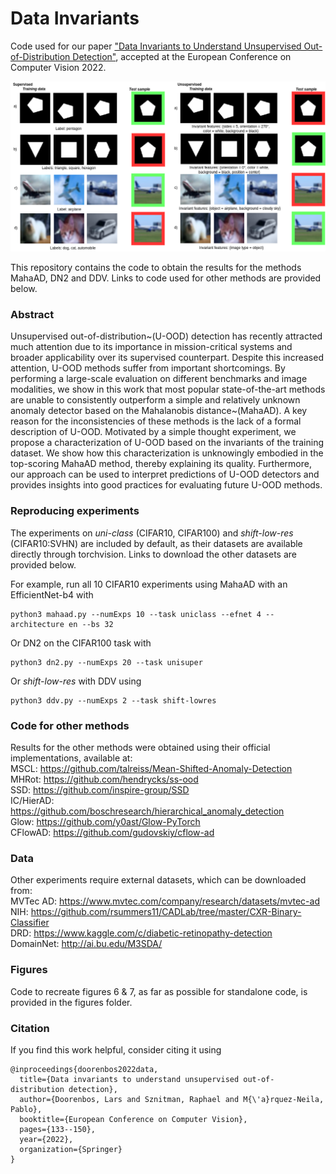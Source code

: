 # Data Invariants

Code used for our paper ["Data Invariants to Understand Unsupervised Out-of-Distribution Detection"](https://link.springer.com/chapter/10.1007/978-3-031-19821-2_8), accepted at the European Conference on Computer Vision 2022.

![The difference between supervised and unsupervised OOD](figures/ood.png "OOD")

This repository contains the code to obtain the results for the methods MahaAD, DN2 and DDV. Links to code used for other methods are provided below.

### Abstract

Unsupervised out-of-distribution~(U-OOD) detection has recently attracted much attention due to its importance in mission-critical systems and broader applicability over its supervised counterpart. 
Despite this increased attention, U-OOD methods suffer from important shortcomings.
By performing a large-scale evaluation on different benchmarks and image modalities, we show in this work that most popular state-of-the-art methods are unable to consistently outperform a simple and relatively unknown anomaly detector based on the Mahalanobis distance~(MahaAD). 
A key reason for the inconsistencies of these methods is the lack of a formal description of U-OOD.
Motivated by a simple thought experiment, we propose a characterization of U-OOD based on the invariants of the training dataset. 
We show how this characterization is unknowingly embodied in the top-scoring MahaAD method, thereby explaining its quality. Furthermore, our approach can be used to interpret predictions of U-OOD detectors and provides insights into good practices for evaluating future U-OOD methods.

### Reproducing experiments

The experiments on <em>uni-class</em> (CIFAR10, CIFAR100) and <em>shift-low-res</em> (CIFAR10:SVHN) are included by default, as their datasets are available directly through torchvision. Links to download the other datasets are provided below.

For example, run all 10 CIFAR10 experiments using MahaAD with an EfficientNet-b4 with
```
python3 mahaad.py --numExps 10 --task uniclass --efnet 4 --architecture en --bs 32
```
Or DN2 on the CIFAR100 task with
```
python3 dn2.py --numExps 20 --task unisuper
```
Or <em>shift-low-res</em> with DDV using
```
python3 ddv.py --numExps 2 --task shift-lowres
```

### Code for other methods
Results for the other methods were obtained using their official implementations, available at: <br>
MSCL: https://github.com/talreiss/Mean-Shifted-Anomaly-Detection <br>
MHRot: https://github.com/hendrycks/ss-ood <br>
SSD: https://github.com/inspire-group/SSD <br>
IC/HierAD: https://github.com/boschresearch/hierarchical_anomaly_detection <br>
Glow: https://github.com/y0ast/Glow-PyTorch <br>
CFlowAD: https://github.com/gudovskiy/cflow-ad

### Data
Other experiments require external datasets, which can be downloaded from: <br>
MVTec AD: https://www.mvtec.com/company/research/datasets/mvtec-ad <br>
NIH: https://github.com/rsummers11/CADLab/tree/master/CXR-Binary-Classifier <br>
DRD: https://www.kaggle.com/c/diabetic-retinopathy-detection <br>
DomainNet: http://ai.bu.edu/M3SDA/ <br>

### Figures
Code to recreate figures 6 & 7, as far as possible for standalone code, is provided in the figures folder.

### Citation

If you find this work helpful, consider citing it using

```
@inproceedings{doorenbos2022data,
  title={Data invariants to understand unsupervised out-of-distribution detection},
  author={Doorenbos, Lars and Sznitman, Raphael and M{\'a}rquez-Neila, Pablo},
  booktitle={European Conference on Computer Vision},
  pages={133--150},
  year={2022},
  organization={Springer}
}
```
